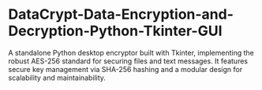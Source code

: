 # DataCrypt-Data-Encryption-and-Decryption-Python-Tkinter-GUI
A standalone Python desktop encryptor built with Tkinter, implementing the robust AES-256 standard for securing files and text messages. It features secure key management via SHA-256 hashing and a modular design for scalability and maintainability.
